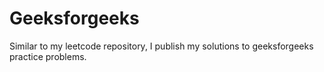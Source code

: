 # Geeksforgeeks

Similar to my leetcode repository, I publish my solutions to geeksforgeeks practice problems.
